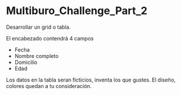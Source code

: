# Multiburo_Challenge_Part_2

Desarrollar un grid o tabla.

El encabezado contendrá 4 campos
<ul>
<li>Fecha</li>
<li>Nombre completo</li>
<li>Domicilio</li>
<li>Edad</li>
</ul>

Los datos en la tabla seran ficticios, inventa los que gustes.
El diseño, colores quedan a tu consideración.

